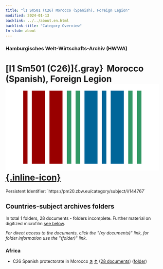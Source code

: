 ```yaml
---
title: "l1 Sm501 (C26) Morocco (Spanish), Foreign Legion"
modified: 2024-01-13
backlink: ../../about.en.html
backlink-title: "Category Overview"
fn-stub: about
---
```


### Hamburgisches Welt-Wirtschafts-Archiv (HWWA)

# [l1 Sm501 (C26)]{.gray}&#8201; Morocco (Spanish), Foreign Legion &#160; [![Wikidata](/images/Wikidata-logo.svg "Wikidata"){.inline-icon}](http://www.wikidata.org/entity/Q104700223)

<div class="hint">Persistent Identifier: `https://pm20.zbw.eu/category/subject/i/144767`</div>







## Countries-subject archives folders







In total 1 folders, 28 documents - folders incomplete. Further material on digitized microfilm [see below](#filmsections).

_For direct access to the documents, click the "(xy documents)" link, for folder information use the "(folder)" link._



### Africa

- C26 Spanish protectorate in Morocco [**&nearr;**](../../../geo/i/141359/about.en.html "Spanish protectorate in Morocco (all folders)") [**&uarr;**](../../../geo/about.en.html#C26 "Country category system") (<a href="https://pm20.zbw.eu/iiifview/folder/sh/141359,144767" title="about: Spanish protectorate in Morocco : Morocco (Spanish), Foreign Legion" target="_blank">28 documents</a>) ([folder](../../../../folder/sh/1413xx/141359/1447xx/144767/about.en.html))



<a id="filmsections" />













